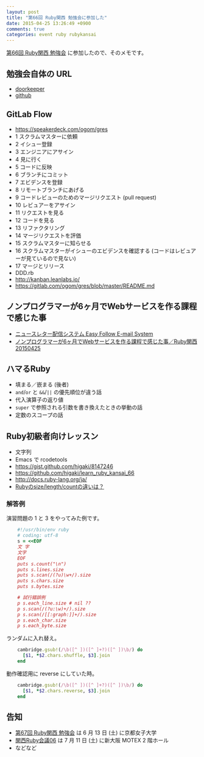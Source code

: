 ```yaml
---
layout: post
title: "第66回 Ruby関西 勉強会に参加した"
date: 2015-04-25 13:26:49 +0900
comments: true
categories: event ruby rubykansai
---
```

[第66回 Ruby関西 勉強会](https://rubykansai.doorkeeper.jp/events/21276 "第66回 Ruby関西 勉強会")
に参加したので、そのメモです。

<!--more-->

## 勉強会自体の URL

- [doorkeeper](https://rubykansai.doorkeeper.jp/events/21276 "doorkeeper")
- [github](https://github.com/rubykansai/workshops/wiki/Kansaiworkshop066 "github")

## GitLab Flow

- https://speakerdeck.com/ogom/gres
- 1 スクラムマスターに依頼
- 2 イシュー登録
- 3 エンジニアにアサイン
- 4 見に行く
- 5 コードに反映
- 6 ブランチにコミット
- 7 エビデンスを登録
- 8 リモートブランチにあげる
- 9 コードレビューのためのマージリクエスト (pull request)
- 10 レビュアーをアサイン
- 11 リクエストを見る
- 12 コードを見る
- 13 リファクタリング
- 14 マージリクエストを評価
- 15 スクラムマスターに知らせる
- 16 スクラムマスターがイシューのエビデンスを確認する (コードはレビュアーが見ているので見ない)
- 17 マージとリリース
- DDD.rb
- http://kanban.leanlabs.io/
- https://gitlab.com/ogom/gres/blob/master/README.md

## ノンプログラマーが6ヶ月でWebサービスを作る課程で感じた事

- [ニュースレター配信システム Easy Follow E-mail System](http://email.nyusureta.com/ "ニュースレター配信システム Easy Follow E-mail System")
- [ノンプログラマーが6ヶ月でWebサービスを作る課程で感じた事／Ruby関西20150425](http://www.slideshare.net/soheiyagi/ruby20150425 "ノンプログラマーが6ヶ月でWebサービスを作る課程で感じた事／Ruby関西20150425")

## ハマるRuby

- 填まる／嵌まる (後者)
- `and`/`or` と `&&`/`||` の優先順位が違う話
- 代入演算子の返り値
- `super` で参照される引数を書き換えたときの挙動の話
- 定数のスコープの話

## Ruby初級者向けレッスン

- 文字列
- Emacs で rcodetools
- https://gist.github.com/higaki/8147246
- https://github.com/higaki/learn_ruby_kansai_66
- http://docs.ruby-lang.org/ja/
- [Rubyのsize/length/countの違いは？](http://qa.atmarkit.co.jp/q/2026 "Rubyのsize/length/countの違いは？")

### 解答例

演習問題の 1 と 3 をやってみた例です。

```ruby
    #!/usr/bin/env ruby
    # coding: utf-8
    s = <<EOF
    文 字
    文字
    EOF
    puts s.count("\n")
    puts s.lines.size
    puts s.scan(/(?u)\w+/).size
    puts s.chars.size
    puts s.bytes.size

    # 試行錯誤例
    p s.each_line.size # nil ??
    p s.scan(/(?u:\w)+/).size
    p s.scan(/[[:graph:]]+/).size
    p s.each_char.size
    p s.each_byte.size
```

ランダムに入れ替え。

```ruby
    cambridge.gsub!(/\b([^ ])([^ ]+?)([^ ])\b/) do
      [$1, *$2.chars.shuffle, $3].join
    end
```

動作確認用に reverse にしていた時。

```ruby
    cambridge.gsub!(/\b([^ ])([^ ]+?)([^ ])\b/) do
      [$1, *$2.chars.reverse, $3].join
    end
```

## 告知

- [第67回 Ruby関西 勉強会](https://rubykansai.doorkeeper.jp/events/23266 "第67回 Ruby関西 勉強会") は 6 月 13 日 (土) に京都女子大学
- [関西Ruby会議06](http://rubykansai.github.io/kansai06/ "関西Ruby会議06") は 7 月 11 日 (土) に新大阪 MOTEX 2 階ホール
- などなど
